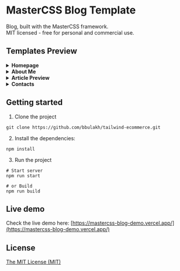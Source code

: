 # MasterCSS Blog Template

Blog, built with the MasterCSS framework.<br>
MIT licensed - free for personal and commercial use.

## Templates Preview

<details><summary><strong>Homepage</strong></summary><br>
<img width="350px" src="src/assets/images/main-screenshot.jpg" alt="Homepage">
</details>

<details><summary><strong>About Me</strong></summary><br>
<img width="350px" src="src/assets/images/about-screenshot.jpg" alt="About Me">
</details>

<details><summary><strong>Article Preview</strong></summary><br>
<img width="350px" src="src/assets/images/article-screenshot.jpg" alt="Article screenshot">
</details>

<details><summary><strong>Contacts</strong></summary><br>
<img width="350px" src="src/assets/images/contacts-screenshot.jpg" alt="Account page screenshot">
</details>

## Getting started

1. Clone the project
```
git clone https://github.com/bbulakh/tailwind-ecommerce.git
```

2. Install the dependencies:
```
npm install
```

3. Run the project
```
# Start server
npm run start

# or Build 
npm run build
```

## Live demo
Check the live demo here: [https://mastercss-blog-demo.vercel.app/](https://mastercss-blog-demo.vercel.app/)

## License
[The MIT License (MIT)](https://github.com/bbulakh/master-css-blog/blob/main/LICENSE)


